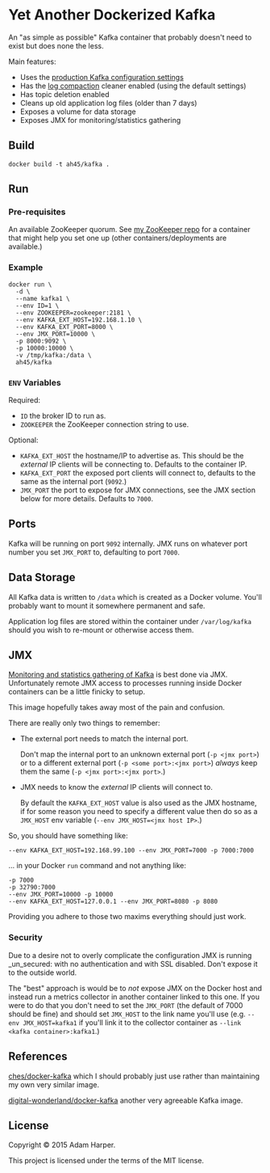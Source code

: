 Yet Another Dockerized Kafka
============================

An "as simple as possible" Kafka container that probably doesn't need
to exist but does none the less.

Main features:

* Uses the [production Kafka configuration settings][prod-conf]
* Has the [log compaction][log-compact] cleaner enabled (using the
  default settings)
* Has topic deletion enabled
* Cleans up old application log files (older than 7 days)
* Exposes a volume for data storage
* Exposes JMX for monitoring/statistics gathering

[prod-conf]: http://kafka.apache.org/documentation.html#prodconfig
[log-compact]: http://kafka.apache.org/documentation.html#compaction

## Build

    docker build -t ah45/kafka .

## Run

### Pre-requisites

An available ZooKeeper quorum. See [my ZooKeeper repo][zk] for a
container that might help you set one up (other containers/deployments
are available.)

[zk]: https://github.com/ah45/docker-zookeeper

### Example

    docker run \
      -d \
      --name kafka1 \
      --env ID=1 \
      --env ZOOKEEPER=zookeeper:2181 \
      --env KAFKA_EXT_HOST=192.168.1.10 \
      --env KAFKA_EXT_PORT=8000 \
      --env JMX_PORT=10000 \
      -p 8000:9092 \
      -p 10000:10000 \
      -v /tmp/kafka:/data \
      ah45/kafka

### `ENV` Variables

Required:

* `ID` the broker ID to run as.
* `ZOOKEEPER` the ZooKeeper connection string to use.

Optional:

* `KAFKA_EXT_HOST` the hostname/IP to advertise as. This should be the
  _external_ IP clients will be connecting to. Defaults to the
  container IP.
* `KAFKA_EXT_PORT` the exposed port clients will connect to, defaults
  to the same as the internal port (`9092`.)
* `JMX_PORT` the port to expose for JMX connections, see the JMX
  section below for more details. Defaults to `7000`.

## Ports

Kafka will be running on port `9092` internally. JMX runs on whatever
port number you set `JMX_PORT` to, defaulting to port `7000`.

## Data Storage

All Kafka data is written to `/data` which is created as a Docker
volume. You'll probably want to mount it somewhere permanent and safe.

Application log files are stored within the container under
`/var/log/kafka` should you wish to re-mount or otherwise access
them.

## JMX

[Monitoring and statistics gathering of Kafka][monitor] is best done
via JMX. Unfortunately remote JMX access to processes running inside
Docker containers can be a little finicky to setup.

[monitor]: http://kafka.apache.org/documentation.html#monitoring

This image hopefully takes away most of the pain and confusion.

There are really only two things to remember:

* The external port needs to match the internal port.

  Don't map the internal port to an unknown external port (`-p <jmx
  port>`) or to a different external port (`-p <some port>:<jmx
  port>`) _always_ keep them the same (`-p <jmx port>:<jmx port>`.)
* JMX needs to know the _external_ IP clients will connect to.

  By default the `KAFKA_EXT_HOST` value is also used as the JMX
  hostname, if for some reason you need to specify a different value
  then do so as a `JMX_HOST` env variable (`--env JMX_HOST=<jmx host
  IP>`.)

So, you should have something like:

    --env KAFKA_EXT_HOST=192.168.99.100 --env JMX_PORT=7000 -p 7000:7000

… in your Docker `run` command and not anything like:

    -p 7000
    -p 32790:7000
    --env JMX_PORT=10000 -p 10000
    --env KAFKA_EXT_HOST=127.0.0.1 --env JMX_PORT=8080 -p 8080

Providing you adhere to those two maxims everything should just work.

### Security

Due to a desire not to overly complicate the configuration JMX is
running _un_secured: with no authentication and with SSL
disabled. Don't expose it to the outside world.

The "best" approach is would be to _not_ expose JMX on the Docker host
and instead run a metrics collector in another container linked to
this one. If you were to do that you don't need to set the `JMX_PORT`
(the default of 7000 should be fine) and should set `JMX_HOST` to the
link name you'll use (e.g. `--env JMX_HOST=kafka1` if you'll link it
to the collector container as `--link <kafka container>:kafka1`.)

## References

[ches/docker-kafka](https://github.com/ches/docker-kafka) which I
should probably just use rather than maintaining my own very similar
image.

[digital-wonderland/docker-kafka](https://github.com/digital-wonderland/docker-kafka)
another very agreeable Kafka image.

## License

Copyright © 2015 Adam Harper.

This project is licensed under the terms of the MIT license.
